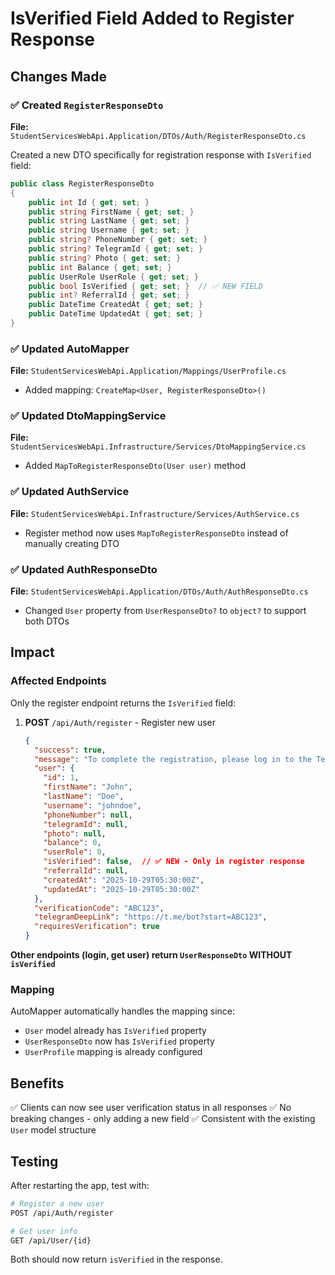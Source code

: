 # IsVerified Field Added to Register Response

## Changes Made

### ✅ Created `RegisterResponseDto`
**File:** `StudentServicesWebApi.Application/DTOs/Auth/RegisterResponseDto.cs`

Created a new DTO specifically for registration response with `IsVerified` field:
```csharp
public class RegisterResponseDto
{
    public int Id { get; set; }
    public string FirstName { get; set; }
    public string LastName { get; set; }
    public string Username { get; set; }
    public string? PhoneNumber { get; set; }
    public string? TelegramId { get; set; }
    public string? Photo { get; set; }
    public int Balance { get; set; }
    public UserRole UserRole { get; set; }
    public bool IsVerified { get; set; }  // ✅ NEW FIELD
    public int? ReferralId { get; set; }
    public DateTime CreatedAt { get; set; }
    public DateTime UpdatedAt { get; set; }
}
```

### ✅ Updated AutoMapper
**File:** `StudentServicesWebApi.Application/Mappings/UserProfile.cs`
- Added mapping: `CreateMap<User, RegisterResponseDto>()`

### ✅ Updated DtoMappingService
**File:** `StudentServicesWebApi.Infrastructure/Services/DtoMappingService.cs`
- Added `MapToRegisterResponseDto(User user)` method

### ✅ Updated AuthService
**File:** `StudentServicesWebApi.Infrastructure/Services/AuthService.cs`
- Register method now uses `MapToRegisterResponseDto` instead of manually creating DTO

### ✅ Updated AuthResponseDto
**File:** `StudentServicesWebApi.Application/DTOs/Auth/AuthResponseDto.cs`
- Changed `User` property from `UserResponseDto?` to `object?` to support both DTOs

## Impact

### Affected Endpoints

Only the register endpoint returns the `IsVerified` field:

1. **POST** `/api/Auth/register` - Register new user
   ```json
   {
     "success": true,
     "message": "To complete the registration, please log in to the Telegram bot...",
     "user": {
       "id": 1,
       "firstName": "John",
       "lastName": "Doe",
       "username": "johndoe",
       "phoneNumber": null,
       "telegramId": null,
       "photo": null,
       "balance": 0,
       "userRole": 0,
       "isVerified": false,  // ✅ NEW - Only in register response
       "referralId": null,
       "createdAt": "2025-10-29T05:30:00Z",
       "updatedAt": "2025-10-29T05:30:00Z"
     },
     "verificationCode": "ABC123",
     "telegramDeepLink": "https://t.me/bot?start=ABC123",
     "requiresVerification": true
   }
   ```

**Other endpoints (login, get user) return `UserResponseDto` WITHOUT `isVerified`**

### Mapping

AutoMapper automatically handles the mapping since:
- `User` model already has `IsVerified` property
- `UserResponseDto` now has `IsVerified` property
- `UserProfile` mapping is already configured

## Benefits

✅ Clients can now see user verification status in all responses
✅ No breaking changes - only adding a new field
✅ Consistent with the existing `User` model structure

## Testing

After restarting the app, test with:

```bash
# Register a new user
POST /api/Auth/register

# Get user info
GET /api/User/{id}
```

Both should now return `isVerified` in the response.
